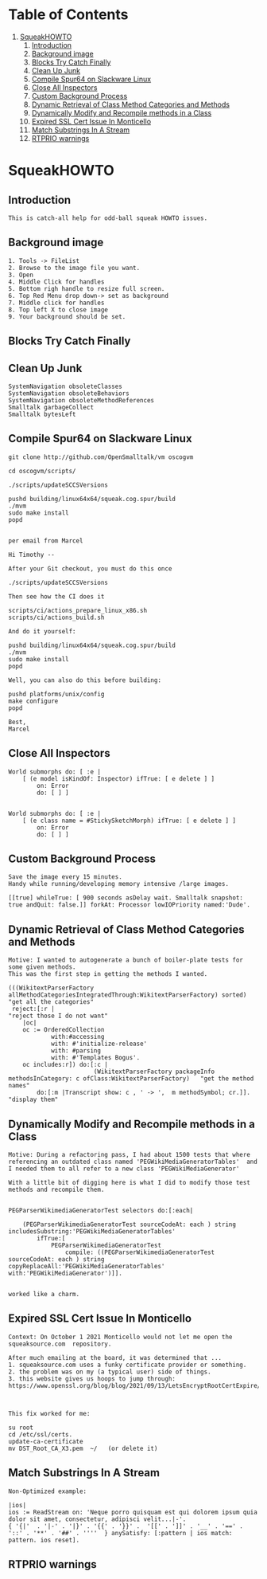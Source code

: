 # Table of Contents1.  [SqueakHOWTO](#org654d582)    1.  [Introduction](#org48ed338)    2.  [Background image](#org9230ec1)    3.  [Blocks Try Catch Finally](#orgb837d87)    4.  [Clean Up Junk](#org96ff2bf)    5.  [Compile Spur64 on Slackware Linux](#orgcb7bacf)    6.  [Close All Inspectors](#org1280f98)    7.  [Custom Background Process](#orgf6fa0c9)    8.  [Dynamic Retrieval of Class Method Categories and Methods](#org9e34e7f)    9.  [Dynamically Modify and Recompile methods in a Class](#org9ddf17b)    10. [Expired SSL Cert Issue In Monticello](#org88ae9dd)    11. [Match Substrings In A Stream](#org93fd692)    12. [RTPRIO warnings](#orgbd380e0)<a id="org654d582"></a># SqueakHOWTO<a id="org48ed338"></a>## Introduction    This is catch-all help for odd-ball squeak HOWTO issues.<a id="org9230ec1"></a>## Background image        1. Tools -> FileList    2. Browse to the image file you want.    3. Open    4. Middle Click for handles    5. Bottom righ handle to resize full screen.    6. Top Red Menu drop down-> set as background    7. Middle click for handles    8. Top left X to close image    9. Your background should be set.<a id="orgb837d87"></a>## Blocks Try Catch Finally<a id="org96ff2bf"></a>## Clean Up Junk    SystemNavigation obsoleteClasses    SystemNavigation obsoleteBehaviors    SystemNavigation obsoleteMethodReferences    Smalltalk garbageCollect    Smalltalk bytesLeft <a id="orgcb7bacf"></a>## Compile Spur64 on Slackware Linux    git clone http://github.com/OpenSmalltalk/vm oscogvm        cd oscogvm/scripts/        ./scripts/updateSCCSVersions        pushd building/linux64x64/squeak.cog.spur/build    ./mvm    sudo make install    popd            per email from Marcel        Hi Timothy --        After your Git checkout, you must do this once        ./scripts/updateSCCSVersions        Then see how the CI does it        scripts/ci/actions_prepare_linux_x86.sh    scripts/ci/actions_build.sh        And do it yourself:        pushd building/linux64x64/squeak.cog.spur/build    ./mvm    sudo make install    popd        Well, you can also do this before building:        pushd platforms/unix/config    make configure    popd        Best,    Marcel<a id="org1280f98"></a>## Close All Inspectors    World submorphs do: [ :e |          [ (e model isKindOf: Inspector) ifTrue: [ e delete ] ]             on: Error             do: [ ] ]            World submorphs do: [ :e |          [ (e class name = #StickySketchMorph) ifTrue: [ e delete ] ]             on: Error             do: [ ] ]<a id="orgf6fa0c9"></a>## Custom Background Process    Save the image every 15 minutes.    Handy while running/developing memory intensive /large images.        [[true] whileTrue: [ 900 seconds asDelay wait. Smalltalk snapshot: true andQuit: false.]] forkAt: Processor lowIOPriority named:'Dude'.<a id="org9e34e7f"></a>## Dynamic Retrieval of Class Method Categories and Methods        Motive: I wanted to autogenerate a bunch of boiler-plate tests for some given methods.    This was the first step in getting the methods I wanted.        (((WikitextParserFactory allMethodCategoriesIntegratedThrough:WikitextParserFactory) sorted)  "get all the categories"     reject:[:r |                                                                                 "reject those I do not want"    	|oc|    	oc := OrderedCollection    			with:#accessing    			with: #'initialize-release'    			with: #parsing    			with: #'Templates Bogus'.    	oc includes:r]) do:[:c |     	                    (WikitextParserFactory packageInfo methodsInCategory: c ofClass:WikitextParserFactory)   "get the method names"    		do:[:m |Transcript show: c , ' -> ',  m methodSymbol; cr.]].                                         "display them"<a id="org9ddf17b"></a>## Dynamically Modify and Recompile methods in a Class        Motive: During a refactoring pass, I had about 1500 tests that where referencing an outdated class named 'PEGWikiMediaGeneratorTables'  and I needed them to all refer to a new class 'PEGWikiMediaGenerator'        With a little bit of digging here is what I did to modify those test methods and recompile them.            PEGParserWikimediaGeneratorTest selectors do:[:each|         	(PEGParserWikimediaGeneratorTest sourceCodeAt: each ) string includesSubstring:'PEGWikiMediaGeneratorTables'    		ifTrue:[    			PEGParserWikimediaGeneratorTest     				compile: ((PEGParserWikimediaGeneratorTest sourceCodeAt: each ) string copyReplaceAll:'PEGWikiMediaGeneratorTables' with:'PEGWikiMediaGenerator')]].            worked like a charm.<a id="org88ae9dd"></a>## Expired SSL Cert Issue In Monticello        Context: On October 1 2021 Monticello would not let me open the squeaksource.com  repository.        After much emailing at the board, it was determined that ...    1. squeaksource.com uses a funky certificate provider or something.    2. the problem was on my (a typical user) side of things.    3. this website gives us hoops to jump through:  https://www.openssl.org/blog/blog/2021/09/13/LetsEncryptRootCertExpire/                This fix worked for me:        su root    cd /etc/ssl/certs.    update-ca-certificate    mv DST_Root_CA_X3.pem  ~/   (or delete it)<a id="org93fd692"></a>## Match Substrings In A Stream    Non-Optimized example:        |ios|    ios := ReadStream on: 'Neque porro quisquam est qui dolorem ipsum quia dolor sit amet, consectetur, adipisci velit...|-'.    { '{|'  . '|-' . '|}' . '{{' . '}}' .  '[[' . ']]' . '__' . '==' . '::' . '**' . '##' . ''''  } anySatisfy: [:pattern | ios match: pattern. ios reset].<a id="orgbd380e0"></a>## RTPRIO warnings